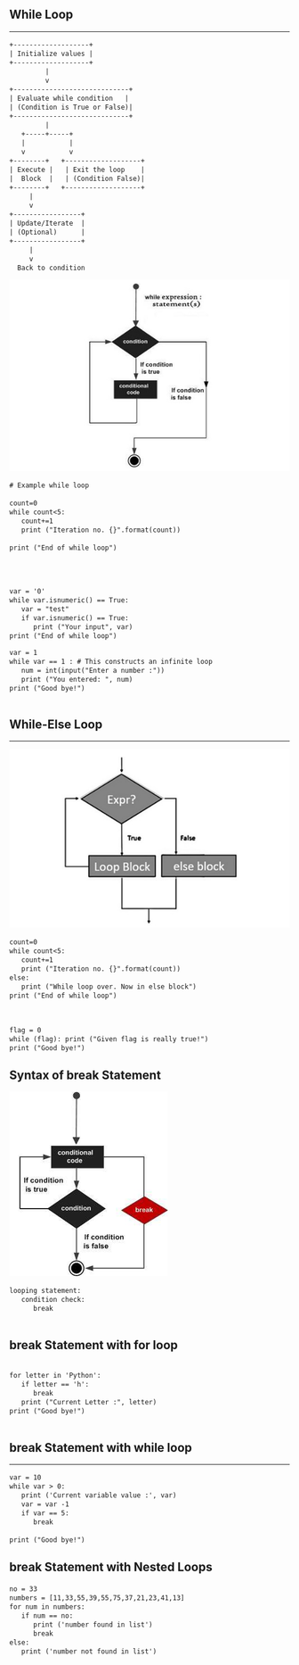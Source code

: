 

## While Loop
--------------

```
+-------------------+
| Initialize values |
+-------------------+
         |
         v
+-----------------------------+
| Evaluate while condition   |
| (Condition is True or False)|
+-----------------------------+
         |
   +-----+-----+
   |           |
   v           v
+--------+   +-------------------+
| Execute |   | Exit the loop    |
|  Block  |   | (Condition False)|
+--------+   +-------------------+
     |
     v
+-----------------+
| Update/Iterate  |
| (Optional)      |
+-----------------+
     |
     v
  Back to condition

```

![while-loop](images/while.jpg)



```
# Example while loop

count=0
while count<5:
   count+=1
   print ("Iteration no. {}".format(count))

print ("End of while loop")



```

```

var = '0'
while var.isnumeric() == True:
   var = "test"
   if var.isnumeric() == True:
      print ("Your input", var)
print ("End of while loop")

```



```
var = 1
while var == 1 : # This constructs an infinite loop
   num = int(input("Enter a number :"))
   print ("You entered: ", num)
print ("Good bye!")


```




## While-Else Loop
--------------


![whileless-loop](images/whileelse.jpg)


```
count=0
while count<5:
   count+=1
   print ("Iteration no. {}".format(count))
else:
   print ("While loop over. Now in else block")
print ("End of while loop")


```

```

flag = 0
while (flag): print ("Given flag is really true!")
print ("Good bye!")

```


Syntax of break Statement
--------------------------

![break](images/break.jpg)





```
looping statement:
   condition check:
      break


```

break Statement with for loop
------------------------------

```

for letter in 'Python':    
   if letter == 'h':
      break
   print ("Current Letter :", letter)
print ("Good bye!")


```


## break Statement with while loop
-----------------------------------
```
var = 10                   
while var > 0:              
   print ('Current variable value :', var)
   var = var -1
   if var == 5:
      break

print ("Good bye!")

```

break Statement with Nested Loops
--------------------------------------

```
no = 33
numbers = [11,33,55,39,55,75,37,21,23,41,13]
for num in numbers:
   if num == no:
      print ('number found in list')
      break
else:
   print ('number not found in list')

```


















